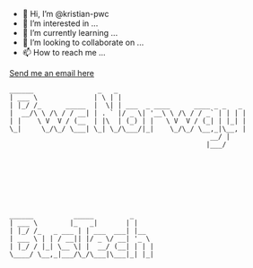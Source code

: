 - 👋 Hi, I’m @kristian-pwc
- 👀 I’m interested in ...
- 🌱 I’m currently learning ...
- 💞️ I’m looking to collaborate on ...
- 📫 How to reach me ...


[Send me an email here](mailto:admin@cloudhadoop.com)



    ______                _   _                                 
    | ___ \              | \ | |                                
    | |_/ /_      _____  |  \| | ___  _ ____      ____ _ _   _  
    |  __/\ \ /\ / / __| | . ` |/ _ \| '__\ \ /\ / / _` | | | | 
    | |    \ V  V / (__  | |\  | (_) | |   \ V  V / (_| | |_| | 
    \_|     \_/\_/ \___| \_| \_/\___/|_|    \_/\_/ \__,_|\__, | 
                                                      __/ | 
                                                     |___/  








    ______          _____         _                             
    | ___ \        |_   _|       | |                            
    | |_/ /_   _ ___ | | ___  ___| |__                          
    | ___ \ | | / __|| |/ _ \/ __| '_ \                         
    | |_/ / |_| \__ \| |  __/ (__| | | |                        
    \____/ \__,_|___/\_/\___|\___|_| |_|                        
                                           
